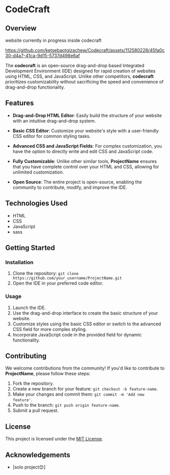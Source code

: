 # CodeCraft

## Overview

website currently in progress inside codecraft

https://github.com/ketsebaotgizachew/Codecraft/assets/112580228/45fa0c30-d4a7-41ca-9d15-5737d498e6af



The **codecraft** is an open-source drag-and-drop based Integrated Development Environment (IDE) designed for rapid creation of websites using HTML, CSS, and JavaScript. Unlike other competitors, **codecraft** prioritizes customizability without sacrificing the speed and convenience of drag-and-drop functionality.

## Features

- **Drag-and-Drop HTML Editor**: Easily build the structure of your website with an intuitive drag-and-drop system.

- **Basic CSS Editor**: Customize your website's style with a user-friendly CSS editor for common styling tasks.

- **Advanced CSS and JavaScript Fields**: For complex customization, you have the option to directly write and edit CSS and JavaScript code.

- **Fully Customizable**: Unlike other similar tools, **ProjectName** ensures that you have complete control over your HTML and CSS, allowing for unlimited customization.

- **Open Source**: The entire project is open-source, enabling the community to contribute, modify, and improve the IDE.

## Technologies Used

- HTML
- CSS
- JavaScript
- sass

## Getting Started

### Installation

1. Clone the repository: `git clone https://github.com/your_username/ProjectName.git`
2. Open the IDE in your preferred code editor.

### Usage

1. Launch the IDE.
2. Use the drag-and-drop interface to create the basic structure of your website.
3. Customize styles using the basic CSS editor or switch to the advanced CSS field for more complex styling.
4. Incorporate JavaScript code in the provided field for dynamic functionality.

## Contributing

We welcome contributions from the community! If you'd like to contribute to **ProjectName**, please follow these steps:

1. Fork the repository.
2. Create a new branch for your feature: `git checkout -b feature-name`.
3. Make your changes and commit them: `git commit -m 'Add new feature'`.
4. Push to the branch: `git push origin feature-name`.
5. Submit a pull request.

## License

This project is licensed under the [MIT License](LICENSE.md).

## Acknowledgements

- [solo project😊]
